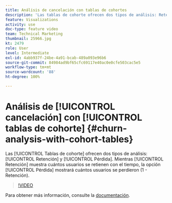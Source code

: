 ```yaml
---
title: Análisis de cancelación con tablas de cohortes
description: 'Las tablas de cohorte ofrecen dos tipos de análisis: Retención y Pérdida. Mientras Retención muestra cuántos usuarios se retienen con el tiempo, la opción Pérdida mostrará cuántos usuarios se perdieron (1 - Retención).'
feature: Visualizations
activity: use
doc-type: feature video
team: Technical Marketing
thumbnail: 25966.jpg
kt: 2479
role: User
level: Intermediate
exl-id: 4abb937f-24be-4a91-bcab-489a093e96b6
source-git-commit: 84984ad9bf65cfc69117e40ac0e0cfe503cac5e5
workflow-type: tm+mt
source-wordcount: '88'
ht-degree: 100%

---
```


# Análisis de [!UICONTROL cancelación] con [!UICONTROL tablas de cohorte] {#churn-analysis-with-cohort-tables}

Las [!UICONTROL Tablas de cohorte] ofrecen dos tipos de análisis: [!UICONTROL Retención] y [!UICONTROL Pérdida]. Mientras [!UICONTROL Retención] muestra cuántos usuarios se retienen con el tiempo, la opción [!UICONTROL Pérdida] mostrará cuántos usuarios se perdieron (1 - Retención).

>[!VIDEO](https://video.tv.adobe.com/v/25966/?quality=12&learn=on)

Para obtener más información, consulte la [documentación](https://experienceleague.adobe.com/docs/analytics/analyze/analysis-workspace/visualizations/cohort-table/cohort-analysis.html?lang=es).
